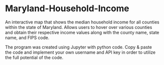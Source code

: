# Maryland-Household-Income
An interactive map that shows the median household income for all counties within the state of Maryland. Allows users to hover over various counties and obtain their respective income values along with the county name, state name, and FIPS code.

The program was created using Jupyter with python code. Copy & paste the code and implement your own username and API key in order to utilize the full potential of the code.
